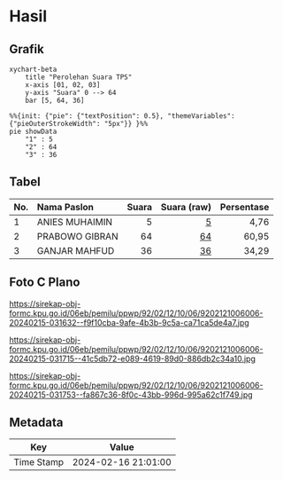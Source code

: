 # Hasil

## Grafik

```mermaid
xychart-beta
    title "Perolehan Suara TPS"
    x-axis [01, 02, 03]
    y-axis "Suara" 0 --> 64
    bar [5, 64, 36]
```

```mermaid
%%{init: {"pie": {"textPosition": 0.5}, "themeVariables": {"pieOuterStrokeWidth": "5px"}} }%%
pie showData
    "1" : 5
    "2" : 64
    "3" : 36
```

## Tabel

| No. | Nama Paslon    | Suara | Suara (raw) | Persentase |
|:--- |:-------------- | -----:| -----------:| ----------:|
| 1   | ANIES MUHAIMIN | 5     | [5][p-1]    | 4,76       |
| 2   | PRABOWO GIBRAN | 64    | [64][p-2]   | 60,95      |
| 3   | GANJAR MAHFUD  | 36    | [36][p-3]   | 34,29      |


[p-1]: https://github.com/gigit-pemilu/pemilu-2024-92-papua-barat/blob/main/pilpres/hitung-suara/sub/92-papua-barat/sub/02-manokwari/sub/12-manokwari-barat/sub/1006-manokwari-timur/sub/006-tps/sub/paslon-1.txt
[p-2]: https://github.com/gigit-pemilu/pemilu-2024-92-papua-barat/blob/main/pilpres/hitung-suara/sub/92-papua-barat/sub/02-manokwari/sub/12-manokwari-barat/sub/1006-manokwari-timur/sub/006-tps/sub/paslon-2.txt
[p-3]: https://github.com/gigit-pemilu/pemilu-2024-92-papua-barat/blob/main/pilpres/hitung-suara/sub/92-papua-barat/sub/02-manokwari/sub/12-manokwari-barat/sub/1006-manokwari-timur/sub/006-tps/sub/paslon-3.txt

## Foto C Plano

https://sirekap-obj-formc.kpu.go.id/06eb/pemilu/ppwp/92/02/12/10/06/9202121006006-20240215-031632--f9f10cba-9afe-4b3b-9c5a-ca71ca5de4a7.jpg

https://sirekap-obj-formc.kpu.go.id/06eb/pemilu/ppwp/92/02/12/10/06/9202121006006-20240215-031715--41c5db72-e089-4619-89d0-886db2c34a10.jpg

https://sirekap-obj-formc.kpu.go.id/06eb/pemilu/ppwp/92/02/12/10/06/9202121006006-20240215-031753--fa867c36-8f0c-43bb-996d-995a62c1f749.jpg


## Metadata

| Key        | Value               |
| ---------- | ------------------- |
| Time Stamp | 2024-02-16 21:01:00 |



